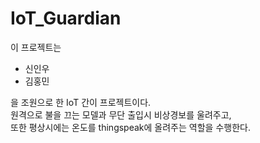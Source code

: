 # IoT_Guardian

이 프로젝트는
  - 신인우   
  - 김홍민   
   
을 조원으로 한 IoT 간이 프로젝트이다.   
원격으로 불을 끄는 모델과 무단 출입시 비상경보를 울려주고,    
또한 평상시에는 온도를 thingspeak에 올려주는 역할을 수행한다.
